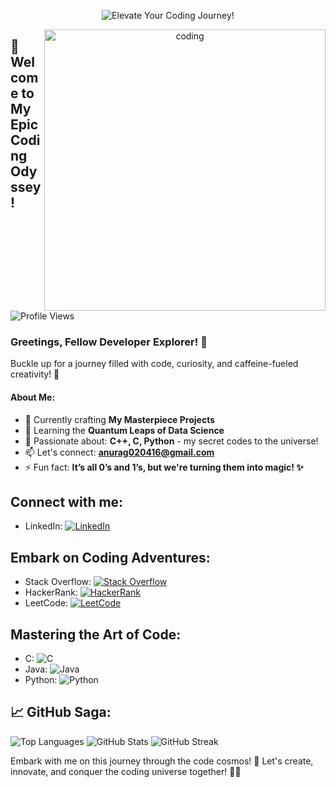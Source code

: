 <!-- Add a vibrant and exciting header -->
<p align="center">
  <img src="https://img.shields.io/badge/✨-Elevate%20Your%20Coding%20Journey!-%230a0a0a" alt="Elevate Your Coding Journey!"/>
</p>

<!-- Add an epic coding gif -->
<p align="center">
  <img align="right" alt="coding" width="450" src="https://media1.giphy.com/media/v1.Y2lkPTc5MGI3NjExNGI5MjEwZWYwN2UyOWJkZmYyYzU2OWE4MDZlODAyY2NhNDNmMTA3MSZjdD1n/qgQUggAC3Pfv687qPC/giphy.gif">
</p>

## 🚀 Welcome to My Epic Coding Odyssey!

<p align="left"> 
  <img src="https://komarev.com/ghpvc/?username=krsna016&label=Profile%20views&color=0e75b6&style=flat" alt="Profile Views" />
</p>

### Greetings, Fellow Developer Explorer! 🚀

Buckle up for a journey filled with code, curiosity, and caffeine-fueled creativity! 🌟

#### About Me:
- 🔭 Currently crafting **My Masterpiece Projects**
- 🌱 Learning the **Quantum Leaps of Data Science**
- 💬 Passionate about: **C++, C, Python** - my secret codes to the universe!
- 📫 Let's connect: **anurag020416@gmail.com**
- ⚡ Fun fact: **It’s all 0’s and 1’s, but we're turning them into magic! ✨**

## Connect with me:
- LinkedIn: [![LinkedIn](https://img.shields.io/badge/LinkedIn-%40016anuragpareek-%230a0a0a?logo=linkedin&style=social)](https://www.linkedin.com/in/016anuragpareek)

## Embark on Coding Adventures:
- Stack Overflow: [![Stack Overflow](https://img.shields.io/badge/Stack%20Overflow-krsna__016-%230a0a0a?logo=stackoverflow&style=social)](https://stackoverflow.com/users/krsna_016)
- HackerRank: [![HackerRank](https://img.shields.io/badge/HackerRank-krsna__016-%230a0a0a?logo=hackerrank&style=social)](https://www.hackerrank.com/krsna_016)
- LeetCode: [![LeetCode](https://img.shields.io/badge/LeetCode-krsna__016-%230a0a0a?logo=leetcode&style=social)](https://www.leetcode.com/krsna_016)

## Mastering the Art of Code:
- C: ![C](https://img.shields.io/badge/C-%230a0a0a?logo=c&style=flat-square)
- Java: ![Java](https://img.shields.io/badge/Java-%230a0a0a?logo=java&style=flat-square)
- Python: ![Python](https://img.shields.io/badge/Python-%230a0a0a?logo=python&style=flat-square)

## 📈 GitHub Saga:
![Top Languages](https://github-readme-stats.vercel.app/api/top-langs?username=krsna016&show_icons=true&locale=en&layout=compact&bg_color=0a0a0a&text_color=FFFFFF)
![GitHub Stats](https://github-readme-stats.vercel.app/api?username=krsna016&show_icons=true&locale=en&bg_color=0a0a0a&text_color=FFFFFF)
![GitHub Streak](https://github-readme-streak-stats.herokuapp.com/?user=krsna016&theme=dark&fire=FFDD00&ring=FFDD00)

Embark with me on this journey through the code cosmos! 🌌 Let's create, innovate, and conquer the coding universe together! 🚀✨
